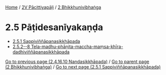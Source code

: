 
[Home](/) / [2V Pācittiyapāḷi](...md) / [2 Bhikkhunivibhaṅga](../2V/2.md)

# 2.5 Pāṭidesanīyakaṇḍa

* [2.5.1 Sappiviññāpanasikkhāpada](2.5/2.5.1.md)
* [2.5.2--8 Tela-madhu-phāṇita-maccha-maṃsa-khīra-dadhiviññāpanasikkhāpada](2.5/2.5.2--8.md)

[Go to previous page (2.4.16.10 Nandasikkhāpada)](2.4/2.4.16/2.4.16.10.md) / [Go to parent page (2 Bhikkhunivibhaṅga)](../2V/2.md) / [Go to next page (2.5.1 Sappiviññāpanasikkhāpada)](2.5/2.5.1.md)


